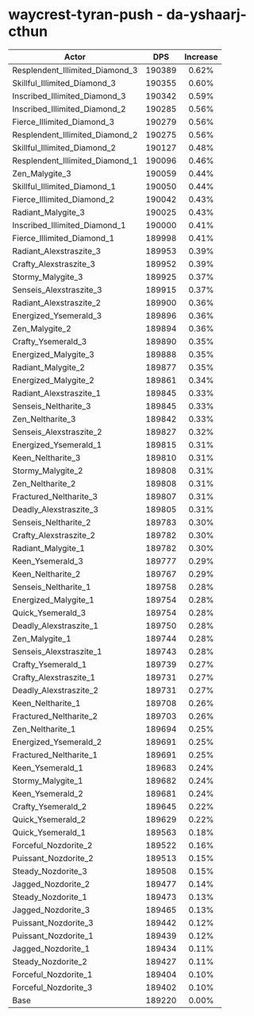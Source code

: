 # waycrest-tyran-push - da-yshaarj-cthun
| Actor | DPS | Increase |
|---|:---:|:---:|
|Resplendent_Illimited_Diamond_3|190389|0.62%|
|Skillful_Illimited_Diamond_3|190355|0.60%|
|Inscribed_Illimited_Diamond_3|190342|0.59%|
|Inscribed_Illimited_Diamond_2|190285|0.56%|
|Fierce_Illimited_Diamond_3|190279|0.56%|
|Resplendent_Illimited_Diamond_2|190275|0.56%|
|Skillful_Illimited_Diamond_2|190127|0.48%|
|Resplendent_Illimited_Diamond_1|190096|0.46%|
|Zen_Malygite_3|190059|0.44%|
|Skillful_Illimited_Diamond_1|190050|0.44%|
|Fierce_Illimited_Diamond_2|190042|0.43%|
|Radiant_Malygite_3|190025|0.43%|
|Inscribed_Illimited_Diamond_1|190000|0.41%|
|Fierce_Illimited_Diamond_1|189998|0.41%|
|Radiant_Alexstraszite_3|189953|0.39%|
|Crafty_Alexstraszite_3|189952|0.39%|
|Stormy_Malygite_3|189925|0.37%|
|Senseis_Alexstraszite_3|189915|0.37%|
|Radiant_Alexstraszite_2|189900|0.36%|
|Energized_Ysemerald_3|189896|0.36%|
|Zen_Malygite_2|189894|0.36%|
|Crafty_Ysemerald_3|189890|0.35%|
|Energized_Malygite_3|189888|0.35%|
|Radiant_Malygite_2|189877|0.35%|
|Energized_Malygite_2|189861|0.34%|
|Radiant_Alexstraszite_1|189845|0.33%|
|Senseis_Neltharite_3|189845|0.33%|
|Zen_Neltharite_3|189842|0.33%|
|Senseis_Alexstraszite_2|189827|0.32%|
|Energized_Ysemerald_1|189815|0.31%|
|Keen_Neltharite_3|189810|0.31%|
|Stormy_Malygite_2|189808|0.31%|
|Zen_Neltharite_2|189808|0.31%|
|Fractured_Neltharite_3|189807|0.31%|
|Deadly_Alexstraszite_3|189805|0.31%|
|Senseis_Neltharite_2|189783|0.30%|
|Crafty_Alexstraszite_2|189782|0.30%|
|Radiant_Malygite_1|189782|0.30%|
|Keen_Ysemerald_3|189777|0.29%|
|Keen_Neltharite_2|189767|0.29%|
|Senseis_Neltharite_1|189758|0.28%|
|Energized_Malygite_1|189754|0.28%|
|Quick_Ysemerald_3|189754|0.28%|
|Deadly_Alexstraszite_1|189750|0.28%|
|Zen_Malygite_1|189744|0.28%|
|Senseis_Alexstraszite_1|189743|0.28%|
|Crafty_Ysemerald_1|189739|0.27%|
|Crafty_Alexstraszite_1|189731|0.27%|
|Deadly_Alexstraszite_2|189731|0.27%|
|Keen_Neltharite_1|189708|0.26%|
|Fractured_Neltharite_2|189703|0.26%|
|Zen_Neltharite_1|189694|0.25%|
|Energized_Ysemerald_2|189691|0.25%|
|Fractured_Neltharite_1|189691|0.25%|
|Keen_Ysemerald_1|189683|0.24%|
|Stormy_Malygite_1|189682|0.24%|
|Keen_Ysemerald_2|189681|0.24%|
|Crafty_Ysemerald_2|189645|0.22%|
|Quick_Ysemerald_2|189629|0.22%|
|Quick_Ysemerald_1|189563|0.18%|
|Forceful_Nozdorite_2|189522|0.16%|
|Puissant_Nozdorite_2|189513|0.15%|
|Steady_Nozdorite_3|189508|0.15%|
|Jagged_Nozdorite_2|189477|0.14%|
|Steady_Nozdorite_1|189473|0.13%|
|Jagged_Nozdorite_3|189465|0.13%|
|Puissant_Nozdorite_3|189442|0.12%|
|Puissant_Nozdorite_1|189439|0.12%|
|Jagged_Nozdorite_1|189434|0.11%|
|Steady_Nozdorite_2|189427|0.11%|
|Forceful_Nozdorite_1|189404|0.10%|
|Forceful_Nozdorite_3|189402|0.10%|
|Base|189220|0.00%|
